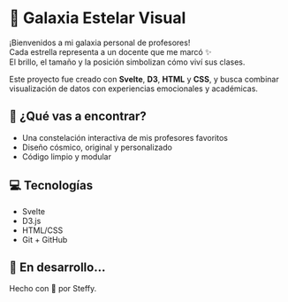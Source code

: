 

# 🌌 Galaxia Estelar Visual

¡Bienvenidos a mi galaxia personal de profesores!  
Cada estrella representa a un docente que me marcó ✨  
El brillo, el tamaño y la posición simbolizan cómo viví sus clases.

Este proyecto fue creado con **Svelte**, **D3**, **HTML** y **CSS**, y busca combinar visualización de datos con experiencias emocionales y académicas.

## 🚀 ¿Qué vas a encontrar?

- Una constelación interactiva de mis profesores favoritos
- Diseño cósmico, original y personalizado
- Código limpio y modular

## 💻 Tecnologías

- Svelte
- D3.js
- HTML/CSS
- Git + GitHub

## 🔮 En desarrollo...

Hecho con 💜 por Steffy.
